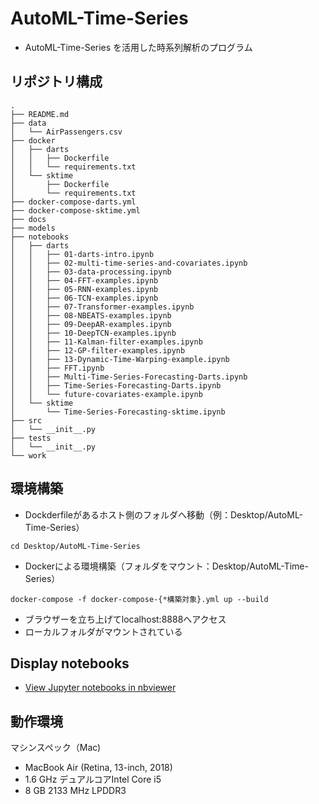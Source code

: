 # AutoML-Time-Series

- AutoML-Time-Series を活用した時系列解析のプログラム

## リポジトリ構成
```
.
├── README.md
├── data
│   └── AirPassengers.csv
├── docker
│   ├── darts
│   │   ├── Dockerfile
│   │   └── requirements.txt
│   └── sktime
│       ├── Dockerfile
│       └── requirements.txt
├── docker-compose-darts.yml
├── docker-compose-sktime.yml
├── docs
├── models
├── notebooks
│   ├── darts
│   │   ├── 01-darts-intro.ipynb
│   │   ├── 02-multi-time-series-and-covariates.ipynb
│   │   ├── 03-data-processing.ipynb
│   │   ├── 04-FFT-examples.ipynb
│   │   ├── 05-RNN-examples.ipynb
│   │   ├── 06-TCN-examples.ipynb
│   │   ├── 07-Transformer-examples.ipynb
│   │   ├── 08-NBEATS-examples.ipynb
│   │   ├── 09-DeepAR-examples.ipynb
│   │   ├── 10-DeepTCN-examples.ipynb
│   │   ├── 11-Kalman-filter-examples.ipynb
│   │   ├── 12-GP-filter-examples.ipynb
│   │   ├── 13-Dynamic-Time-Warping-example.ipynb
│   │   ├── FFT.ipynb
│   │   ├── Multi-Time-Series-Forecasting-Darts.ipynb
│   │   ├── Time-Series-Forecasting-Darts.ipynb
│   │   └── future-covariates-example.ipynb
│   └── sktime
│       └── Time-Series-Forecasting-sktime.ipynb
├── src
│   └── __init__.py
├── tests
│   └── __init__.py
└── work
```

## 環境構築

- Dockderfileがあるホスト側のフォルダへ移動（例：Desktop/AutoML-Time-Series）

```
cd Desktop/AutoML-Time-Series
```

- Dockerによる環境構築（フォルダをマウント：Desktop/AutoML-Time-Series）

```
docker-compose -f docker-compose-{*構築対象}.yml up --build
```

- ブラウザーを立ち上げてlocalhost:8888へアクセス
- ローカルフォルダがマウントされている

## Display notebooks

- [View Jupyter notebooks in nbviewer](https://nbviewer.jupyter.org/github/ykato27/AutoML-Time-Series/tree/main/notebooks/)

## 動作環境
マシンスペック（Mac)
- MacBook Air (Retina, 13-inch, 2018)
- 1.6 GHz デュアルコアIntel Core i5
- 8 GB 2133 MHz LPDDR3
